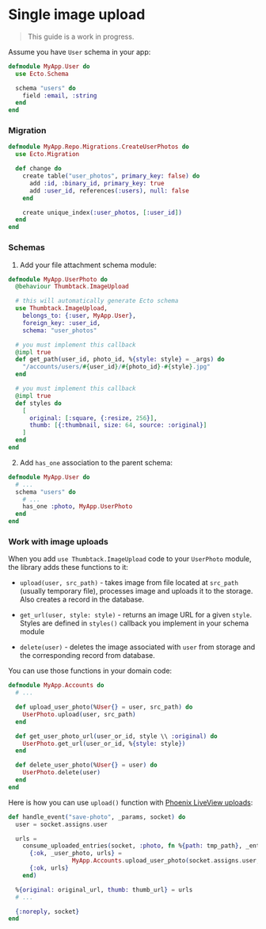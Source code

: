 # Single image upload

> This guide is a work in progress.

Assume you have `User` schema in your app:

```elixir
defmodule MyApp.User do
  use Ecto.Schema

  schema "users" do
    field :email, :string
  end
end
```


### Migration

```elixir
defmodule MyApp.Repo.Migrations.CreateUserPhotos do
  use Ecto.Migration

  def change do
    create table("user_photos", primary_key: false) do
      add :id, :binary_id, primary_key: true
      add :user_id, references(:users), null: false
    end

    create unique_index(:user_photos, [:user_id])
  end
end
```


### Schemas

1. Add your file attachment schema module:

```elixir
defmodule MyApp.UserPhoto do
  @behaviour Thumbtack.ImageUpload

  # this will automatically generate Ecto schema
  use Thumbtack.ImageUpload,
    belongs_to: {:user, MyApp.User},
    foreign_key: :user_id,
    schema: "user_photos"

  # you must implement this callback
  @impl true
  def get_path(user_id, photo_id, %{style: style} = _args) do
    "/accounts/users/#{user_id}/#{photo_id}-#{style}.jpg"
  end

  # you must implement this callback
  @impl true
  def styles do
    [
      original: [:square, {:resize, 256}],
      thumb: [{:thumbnail, size: 64, source: :original}]
    ]
  end
end
```

2. Add `has_one` association to the parent schema:

```elixir
defmodule MyApp.User do
  # ...
  schema "users" do
    # ...
    has_one :photo, MyApp.UserPhoto
  end
end

```


### Work with image uploads

When you add `use Thumbtack.ImageUpload` code to your `UserPhoto` module, the library 
adds these functions to it:

 * `upload(user, src_path)` - takes image from file located at `src_path` (usually temporary file), 
 processes image and uploads it to the storage. Also creates a record in the database.
 
 * `get_url(user, style: style)` - returns an image URL for a given `style`.
 Styles are defined in `styles()` callback you implement in your schema module
 
 * `delete(user)` - deletes the image associated with `user` from storage
 and the corresponding record from database.

 You can use those functions in your domain code:

```elixir
defmodule MyApp.Accounts do
  # ...

  def upload_user_photo(%User{} = user, src_path) do
    UserPhoto.upload(user, src_path)
  end

  def get_user_photo_url(user_or_id, style \\ :original) do
    UserPhoto.get_url(user_or_id, %{style: style})
  end

  def delete_user_photo(%User{} = user) do
    UserPhoto.delete(user)
  end
end
```

Here is how you can use `upload()` function with
[Phoenix LiveView uploads](https://hexdocs.pm/phoenix_live_view/uploads.html):

```elixir
def handle_event("save-photo", _params, socket) do
  user = socket.assigns.user

  urls = 
    consume_uploaded_entries(socket, :photo, fn %{path: tmp_path}, _entry ->
      {:ok, _user_photo, urls} = 
                  MyApp.Accounts.upload_user_photo(socket.assigns.user, tmp_path)
      {:ok, urls}
    end)

  %{original: original_url, thumb: thumb_url} = urls
  # ...

  {:noreply, socket}
end
```
